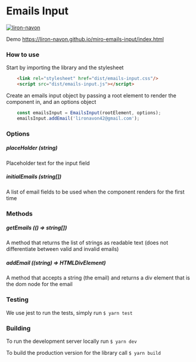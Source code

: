 # Emails Input

[![liron-navon](https://circleci.com/gh/liron-navon/miro-emails-input.svg?style=shield)](https://circleci.com/gh/liron-navon/miro-emails-input)

Demo
https://liron-navon.github.io/miro-emails-input/index.html

### How to use
Start by importing the library and the stylesheet

```html
    <link rel="stylesheet" href="dist/emails-input.css"/>
    <script src="dist/emails-input.js"></script>
```

Create an emails input object by passing a root element to render the component in, and an options object
```javascript
    const emailsInput = EmailsInput(rootElement, options);
    emailsInput.addEmail('lironavon42@gmail.com');
```

### Options

##### placeHolder (string)
Placeholder text for the input field

##### initialEmails (string[])
A list of email fields to be used when the component renders for the first time

### Methods 


##### getEmails (() => string[])
A method that returns the list of strings as readable text (does not differentiate between valid and invalid emails)

##### addEmail ((string) => HTMLDivElement)
A method that accepts a string (the email) and returns a div element that is the dom node for the email

### Testing
We use jest to run the tests, simply run `$ yarn test`

### Building
To run the development server locally run `$ yarn dev`

To build the production version for the library call `$ yarn build`
